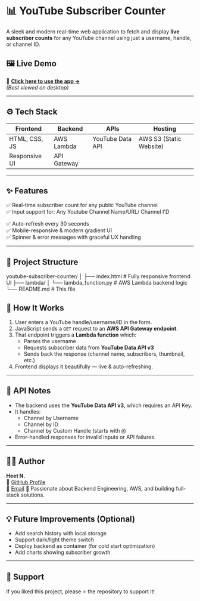 # 📊 YouTube Subscriber Counter

A sleek and modern real-time web application to fetch and display **live subscriber counts** for any YouTube channel using just a username, handle, or channel ID.

## 🖼️ Live Demo

🚀 **[Click here to use the app →](http://youtube-subscriber-site-heet.s3-website.ap-south-1.amazonaws.com/)**  
*(Best viewed on desktop)*

---

## ⚙️ Tech Stack

| Frontend     | Backend      | APIs              | Hosting       |
|--------------|--------------|-------------------|----------------|
| HTML, CSS, JS| AWS Lambda   | YouTube Data API  | AWS S3 (Static Website) |
| Responsive UI| API Gateway  |                   |                |

---

## ✨ Features

✅ Real-time subscriber count for any public YouTube channel  
✅ Input support for: Any Youtube Channel Name/URL/ Channel I'D


✅ Auto-refresh every 30 seconds  
✅ Mobile-responsive & modern gradient UI  
✅ Spinner & error messages with graceful UX handling

---

## 📁 Project Structure

youtube-subscriber-counter/
│
├── index.html # Fully responsive frontend UI
├── lambda/
│ └── lambda_function.py # AWS Lambda backend logic
└── README.md # This file

## 🧠 How It Works

1. User enters a YouTube handle/username/ID in the form.
2. JavaScript sends a `GET` request to an **AWS API Gateway endpoint**.
3. That endpoint triggers a **Lambda function** which:
   - Parses the username
   - Requests subscriber data from **YouTube Data API v3**
   - Sends back the response (channel name, subscribers, thumbnail, etc.)
4. Frontend displays it beautifully — live & auto-refreshing.

---

## 🔐 API Notes

- The backend uses the **YouTube Data API v3**, which requires an API Key.
- It handles:
  - Channel by Username
  - Channel by ID
  - Channel by Custom Handle (starts with `@`)
- Error-handled responses for invalid inputs or API failures.

---

## 🧑‍💻 Author

**Heet N.**  
🔗 [GitHub Profile](https://github.com/heetnagoriya)  
📧 [Email](heetnagoriya@gmail.com) 
💼 Passionate about Backend Engineering, AWS, and building full-stack solutions.

---

## 💡 Future Improvements (Optional)

- Add search history with local storage
- Support dark/light theme switch
- Deploy backend as container (for cold start optimization)
- Add charts showing subscriber growth

---

## 🙌 Support

If you liked this project, please ⭐️ the repository to support it!
